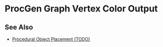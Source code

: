 # ProcGen Graph Vertex Color Output

<!-- PAGE IS TODO -->

## See Also

* [Procedural Object Placement (TODO)](procedural-generation.md)